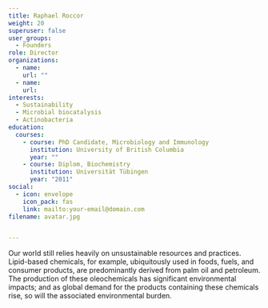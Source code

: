 ```yaml
---
title: Raphael Roccor
weight: 20
superuser: false
user_groups:
  - Founders
role: Director
organizations:
  - name: 
    url: ""
  - name: 
    url: 
interests:
  - Sustainability
  - Microbial biocatalysis
  - Actinobacteria
education:
  courses:
    - course: PhD Candidate, Microbiology and Immunology
      institution: University of British Columbia
      year: ""
    - course: Diplom, Biochemistry
      institution: Universität Tübingen
      year: "2011"
social:
  - icon: envelope
    icon_pack: fas
    link: mailto:your-email@domain.com
filename: avatar.jpg


---
```

Our world still relies heavily on unsustainable resources and practices. Lipid-based chemicals, for example, ubiquitously used in foods, fuels, and consumer products, are predominantly derived from palm oil and petroleum. The production of these oleochemicals has significant environmental impacts; and as global demand for the products containing these chemicals rise, so will the associated environmental burden.